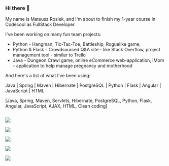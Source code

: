 ### Hi there 👋

My name is Mateusz Rosiek, and I'm about to finish my 1-year course in Codecool as FullStack Developer.

I've been working on many fun team projects:
- Python - Hangman, Tic-Tac-Toe, Battleship, Roguelike game, 
- Python & Flask - Crowdsourced Q&A site - like Stack Overflow, project management tool - similar to Trello
- Java - Dungeon Crawl game, online eCommerce web-application, IMom -  application to help manage pregnancy and motherhood 


And here's a list of what I've been using:

Java | Spring | Maven | Hibernate | PostgreSQL |
 Python | Flask | Angular | JavaScript |  HTML

[Java,  Spring,  Maven,  Servlets, Hibernate, PostgreSQL,  Python,  Flask,  Angular,  JavaScript,  AJAX,  HTML,  Clean coding]

<code> <img src="https://img.shields.io/badge/Java-ED8B00?style=for-the-badge&logo=java&logoColor=white" /> </code>
<code> <img src="https://img.shields.io/badge/Spring-6DB33F?style=for-the-badge&logo=spring&logoColor=white" /> </code>
<code> <img src="https://img.shields.io/badge/Python-3776AB?style=for-the-badge&logo=python&logoColor=white" /> </code>
<code> <img src="https://img.shields.io/badge/Flask-000000?style=for-the-badge&logo=flask&logoColor=white" /> </code>
<code> <img src="https://img.shields.io/badge/PostgreSQL-316192?style=for-the-badge&logo=postgresql&logoColor=white" /> </code>
